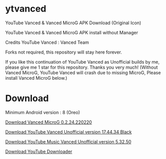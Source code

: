 # ytvanced
YouTube Vanced &amp; Vanced MicroG APK Download (Original Icon)


YouTube Vanced & Vanced MicroG APK install without Manager

Credits YouTube Vanced : Vanced Team

Forks not required, this repository will stay here forever.


If you like this continuation of YouTube Vanced as Unofficial builds by me, please give me 1 star for this repository. Thanks you very much!
(Without Vanced MicroG, YouTube Vanced will crash due to missing MicroG, Please install Vanced MicroG below.)


# Download
Minimum Android version : 8 (Oreo) 

[Download Vanced MicroG 0.2.24.220220](https://github.com/ahmedalhedewy/ytvanced/raw/main/MicroG/Vanced.MicroG.v0.2.25.224113.apk)

[Download YouTube Vanced Unofficial version 17.44.34 Black](https://github.com/ahmedalhedewy/ytvanced/releases/download/vanced/YouTube_17.44.34.apk)

[Download YouTube Music Vanced Unofficial version 5.32.50](https://github.com/ahmedalhedewy/ytvanced/raw/main/YT%20Music/YT%20Music_5.32.50.apk)

[Download YouTube Downloader](https://github.com/ahmedalhedewy/ytvanced/raw/main/YouTube%20Downloader/YouTube%20Downloader_3.7.12.apk)

